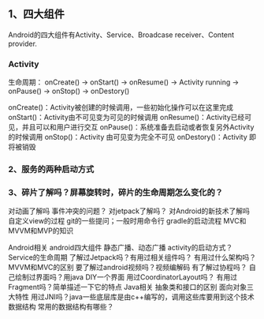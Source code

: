## 1、四大组件

Android的四大组件有Activity、Service、Broadcase receiver、Content provider.

### Activity
生命周期：
onCreate() → onStart() → onResume() → Activity running → onPause() → onStop() → onDestory()

onCreate()：Activity被创建的时候调用，一些初始化操作可以在这里完成
onStart()：Activity由不可见变为可见的时候调用
onResume()：Activity已经可见，并且可以和用户进行交互
onPause()：系统准备去启动或者恢复另外Activity的时候调用
onStop()：Activity 由可见变为完全不可见
onDestory()：Activity 即将被销毁




### 2、服务的两种启动方式

### 3、碎片了解吗？屏幕旋转时，碎片的生命周期怎么变化的？
对动画了解吗
事件冲突的问题？
对jetpack了解吗？
对Android的新技术了解吗
自定义view的过程
git的一些提问；一般时用命令行
gradle的启动流程
MVC和MVVM和MVP的知识

Android相关
android四大组件
静态广播、动态广播
activity的启动方式？
Service的生命周期
了解过Jetpack吗？有用过相关组件吗？
有用过什么架构吗？MVVM和MVC的区别
要了解过android视频吗？视频编解码
有了解过协程吗？
自己绘制过界面吗？用java DIY一个界面
用过CoordinatorLayout吗？
有用过Fragment吗？简单描述一下它的特点
Java相关
抽象类和接口的区别
面向对象三大特性
用过JNI吗？java一些底层库是由c++编写的，调用这些库要用到这个技术
数据结构
常用的数据结构有哪些？